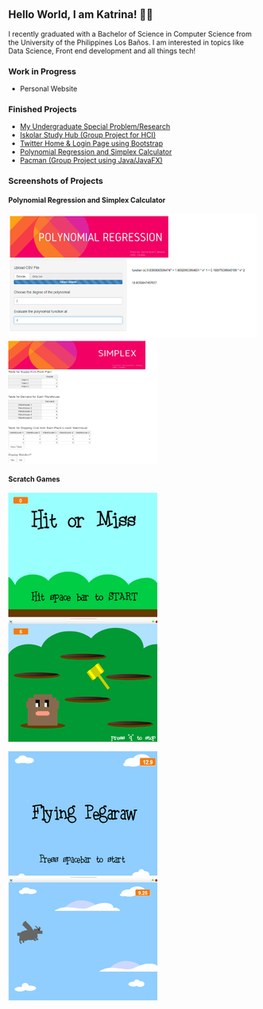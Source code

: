 ## Hello World, I am Katrina! :woman_technologist:

I recently graduated with a Bachelor of Science in Computer Science from the University of the Philippines Los Baños. I am interested in topics like Data Science, Front end development and all things tech!

### Work in Progress       
   * Personal Website
 
     
### Finished Projects
   * [My Undergraduate Special Problem/Research](https://github.com/krtjimenea/sp_journalformat/blob/main/CMSC190_KRTJimenea_journal%20(1).pdf/ "AuthoExam: A Browser Extension with MFA for Proctoring Online Exams")  
   * [Iskolar Study Hub (Group Project for HCI)](https://iskolar-study-hub-project.netlify.app/ "Iskolar Study Hub")  
   * [Twitter Home & Login Page using Bootstrap](https://github.com/krtjimenea/exercise-1-twitter-bootstrap/ "Twitter Home & Login Page using Bootstrap")            
   * [Polynomial Regression and Simplex Calculator](https://jimenea-cs150-project.shinyapps.io/HomePage/ "Polynomial Regression and Simplex Calculator") 
   * [Pacman (Group Project using Java/JavaFX)](https://github.com/krtjimenea/CMSC-22-PACMAN-FINAL-PROJECT "Pacman Game (Group Project using Java/JavaFX")    
 
 
     
### Screenshots of Projects
 
   #### Polynomial Regression and Simplex Calculator
   <img src="https://github.com/krtjimenea/krtjimenea/blob/main/Picture1.png" width="500" height="250"><img src="https://github.com/krtjimenea/krtjimenea/blob/main/Picture2.png" width="300" height="250">

   #### Scratch Games
   <img src="https://github.com/krtjimenea/krtjimenea/blob/main/Picture7.png" width="300" height="250"> <img src="https://github.com/krtjimenea/krtjimenea/blob/main/Picture8.png" width="300" height="250">
   
   <img src="https://github.com/krtjimenea/krtjimenea/blob/main/Picture9.png" width="300" height="250"> <img src="https://github.com/krtjimenea/krtjimenea/blob/main/Picture10.png" width="300" height="250">
